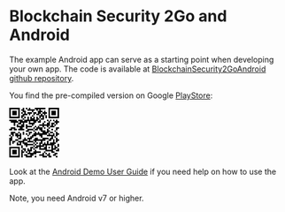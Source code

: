 # Blockchain Security 2Go and Android

The example Android app can serve as a starting point when developing your own app. 
The code is available at [BlockchainSecurity2GoAndroid github repository](https://github.com/Infineon/TODO). 

You find the pre-compiled version on Google [PlayStore](https://play.google.com/store/apps/details?id=co.coinfinity.infineonandroidapp):

![PlayStore QR link](/doc/pictures/playstore_qrcode_small.png)

Look at the  [Android Demo User Guide](Android_Demo_UserGuide.pdf) if you need help on how to use the app.
  
  Note, you need Android v7 or higher. 
